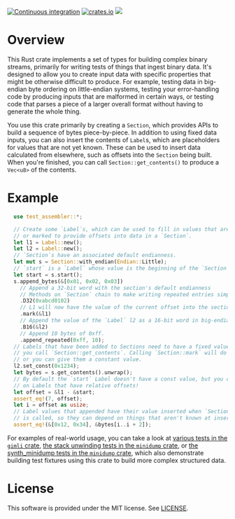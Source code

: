 [![Continuous integration](https://github.com/luser/rust-test-assembler/actions/workflows/rust.yml/badge.svg)](https://github.com/luser/rust-test-assembler/actions/workflows/rust.yml) [![crates.io](https://img.shields.io/crates/v/test-assembler.svg)](https://crates.io/crates/test-assembler) [![](https://docs.rs/test-assembler/badge.svg)](https://docs.rs/test-assembler)

# Overview

This Rust crate implements a set of types for building complex binary streams, primarily for writing tests of things that ingest binary data. It's designed to allow you to create input data with specific properties that might be otherwise difficult to produce. For example, testing data in big-endian byte ordering on little-endian systems, testing your error-handling code by producing inputs that are malformed in certain ways, or testing code that parses a piece of a larger overall format without having to generate the whole thing.

You use this crate primarily by creating a `Section`, which provides APIs to build a sequence of bytes piece-by-piece. In addition to using fixed data inputs, you can also insert the contents of `Label`s, which are placeholders for values that are not yet known. These can be used to insert data calculated from elsewhere, such as offsets into the `Section` being built. When you're finished, you can call `Section::get_contents()` to produce a `Vec<u8>` of the contents.

# Example

``` rust
  use test_assembler::*;

  // Create some `Label`s, which can be used to fill in values that aren't yet known,
  // or marked to provide offsets into data in a `Section`.
  let l1 = Label::new();
  let l2 = Label::new();
  // `Section`s have an associated default endianness.
  let mut s = Section::with_endian(Endian::Little);
  // `start` is a `Label` whose value is the beginning of the `Section`'s data.
  let start = s.start();
  s.append_bytes(&[0x01, 0x02, 0x03])
    // Append a 32-bit word with the section's default endianness
    // Methods on `Section` chain to make writing repeated entries simple!
    .D32(0xabcd0102)
    // L1 will now have the value of the current offset into the section.
    .mark(&l1)
    // Append the value of the `Label` l2 as a 16-bit word in big-endian
    .B16(&l2)
    // Append 10 bytes of 0xff.
    .append_repeated(0xff, 10);
  // Labels that have been added to Sections need to have a fixed value before
  // you call `Section::get_contents`. Calling `Section::mark` will do that,
  // or you can give them a constant value.
  l2.set_const(0x1234);
  let bytes = s.get_contents().unwrap();
  // By default the `start` Label doesn't have a const value, but you can do math
  // on Labels that have relative offsets!
  let offset = &l1 - &start;
  assert_eq!(7, offset);
  let i = offset as usize;
  // Label values that appended have their value inserted when `Section::get_contents`
  // is called, so they can depend on things that aren't known at insertion time.
  assert_eq!(&[0x12, 0x34], &bytes[i..i + 2]);
```

For examples of real-world usage, you can take a look at [various tests in the `gimli` crate](https://github.com/gimli-rs/gimli/blob/13c526510d0b0f5fab4ddb9a9abc0318cb142754/src/read/str.rs#L287), [the stack unwinding tests in the `minidump` crate](https://github.com/luser/rust-minidump/blob/330e4956f283d297ce09e7d122e9770b6d763336/minidump-processor/src/stackwalker/x86_unittest.rs#L75), or [the synth_minidump tests in the `minidump` crate](https://github.com/luser/rust-minidump/blob/master/minidump/src/synth_minidump.rs), which also demonstrate building test fixtures using this crate to build more complex structured data.

# License

This software is provided under the MIT license. See [LICENSE](LICENSE).
